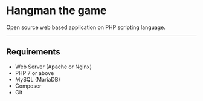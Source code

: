 Hangman the game
======================

Open source web based application on PHP scripting language.

----------

Requirements
----------------------

- Web Server (Apache or Nginx)
- PHP 7 or above
- MySQL (MariaDB)
- Composer
- Git